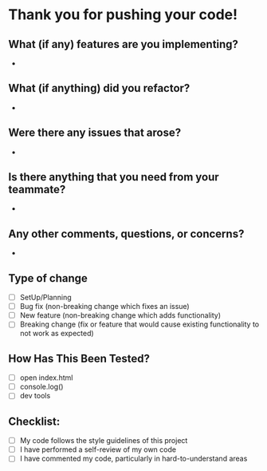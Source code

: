 # Thank you for pushing your code!
## What (if any) features are you implementing?
- 

## What (if anything) did you refactor?
- 

## Were there any issues that arose?
- 

## Is there anything that you need from your teammate?
-

## Any other comments, questions, or concerns?
- 

## Type of change
- [ ] SetUp/Planning
- [ ] Bug fix (non-breaking change which fixes an issue)
- [ ] New feature (non-breaking change which adds functionality)
- [ ] Breaking change (fix or feature that would cause existing functionality to not work as expected)

## How Has This Been Tested?
- [ ] open index.html
- [ ] console.log()
- [ ] dev tools

## Checklist:
- [ ] My code follows the style guidelines of this project
- [ ] I have performed a self-review of my own code
- [ ] I have commented my code, particularly in hard-to-understand areas
